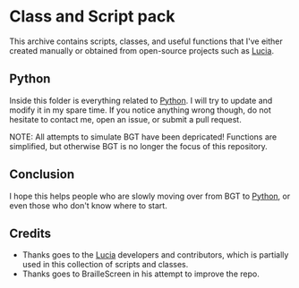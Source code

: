 # Class and Script pack

This archive contains scripts, classes, and useful functions that I've either created manually or obtained from open-source projects such as [Lucia][lucia].

## Python
Inside this folder is everything related to [Python][py]. I will try to update and modify it in my spare time. If you notice anything wrong though, do not hesitate to contact me, open an issue, or submit a pull request.

NOTE: All attempts to simulate BGT have been depricated! Functions are simplified, but otherwise BGT is no longer the focus of this repository.

## Conclusion

I hope this helps people who are slowly moving over from BGT to [Python][py], or even those who don't know where to start.

## Credits

- Thanks goes to the [Lucia][lucia] developers and contributors, which is partially used in this collection of scripts and classes.
- Thanks goes to BrailleScreen in his attempt to improve the repo.

[py]: <https://www.python.org>
[lucia]: <https://github.com/luciasoftware/lucia>